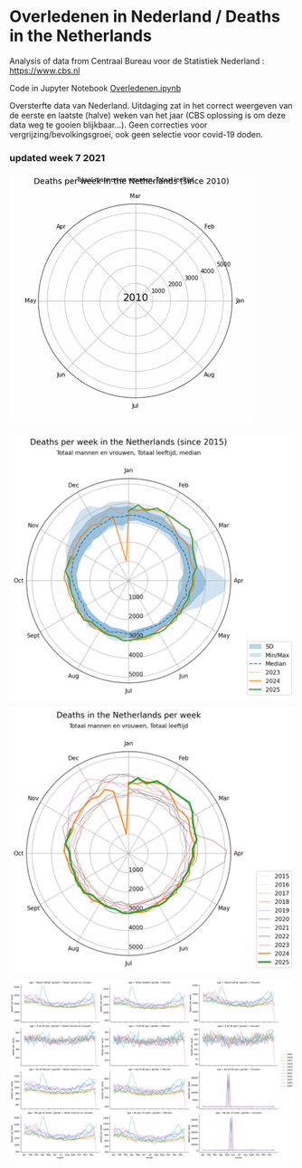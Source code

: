 # Overledenen in Nederland / Deaths in the Netherlands
Analysis of data from Centraal Bureau voor de Statistiek Nederland : https://www.cbs.nl

Code in Jupyter Notebook [Overledenen.ipynb](https://github.com/heesters/Oversterfte-Nederland/blob/main/Overledenen.ipynb)

Oversterfte data van Nederland.
Uitdaging zat in het correct weergeven van de eerste en laatste (halve) weken van het jaar (CBS oplossing is om deze data weg te gooien blijkbaar...).
Geen correcties voor vergrijzing/bevolkingsgroei, ook geen selectie voor covid-19 doden.

### updated week 7 2021

![Overledenen in Nederland](https://github.com/heesters/Oversterfte-Nederland/blob/main/sterfte_anim.gif?raw=true)

![Verschil met de mediaan](https://github.com/heesters/Oversterfte-Nederland/blob/main/sterfte_median.png?raw=true)

![Overledenen in Nederland](https://github.com/heesters/Oversterfte-Nederland/blob/main/sterfte_perjaar.png?raw=true)

![Naar leeftijd en geslacht](https://github.com/heesters/Oversterfte-Nederland/blob/main/naar_Geslacht_leeftijd.png?raw=true)
